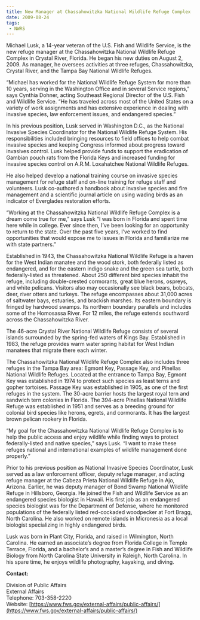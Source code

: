 ```yaml
---
title: New Manager at Chassahowitzka National Wildlife Refuge Complex
date: 2009-08-24
tags:
 - NWRS
---
```


Michael Lusk, a 14-year veteran of the U.S. Fish and Wildlife Service, is the new refuge manager at the Chassahowitzka National Wildlife Refuge Complex in Crystal River, Florida. He began his new duties on August 2, 2009\. As manager, he oversees activities at three refuges, Chassahowitzka, Crystal River, and the Tampa Bay National Wildlife Refuges.

“Michael has worked for the National Wildlife Refuge System for more than 10 years, serving in the Washington Office and in several Service regions,” says Cynthia Dohner, acting Southeast Regional Director of the U.S. Fish and Wildlife Service. “He has traveled across most of the United States on a variety of work assignments and has extensive experience in dealing with invasive species, law enforcement issues, and endangered species.”

In his previous position, Lusk served in Washington D.C., as the National Invasive Species Coordinator for the National Wildlife Refuge System. His responsibilities included bringing resources to field offices to help combat invasive species and keeping Congress informed about progress toward invasives control. Lusk helped provide funds to support the eradication of Gambian pouch rats from the Florida Keys and increased funding for invasive species control on A.R.M. Loxahatchee National Wildlife Refuges.

He also helped develop a national training course on invasive species management for refuge staff and on-line training for refuge staff and volunteers. Lusk co-authored a handbook about invasive species and fire management and a scientific journal article on using wading birds as an indicator of Everglades restoration efforts.

“Working at the Chassahowitzka National Wildlife Refuge Complex is a dream come true for me,” says Lusk “I was born in Florida and spent time here while in college. Ever since then, I’ve been looking for an opportunity to return to the state. Over the past five years, I’ve worked to find opportunities that would expose me to issues in Florida and familiarize me with state partners.”

Established in 1943, the Chassahowitzka National Wildlife Refuge is a haven for the West Indian manatee and the wood stork, both federally listed as endangered, and for the eastern indigo snake and the green sea turtle, both federally-listed as threatened. About 250 different bird species inhabit the refuge, including double-crested cormorants, great blue herons, ospreys, and white pelicans. Visitors also may occasionally see black bears, bobcats, deer, river otters and turkeys. The refuge encompasses about 31,000 acres of saltwater bays, estuaries, and brackish marshes. Its eastern boundary is fringed by hardwood swamps. Its northern boundary parallels and includes some of the Homosassa River. For 12 miles, the refuge extends southward across the Chassahowitzka River.

The 46-acre Crystal River National Wildlife Refuge consists of several islands surrounded by the spring-fed waters of Kings Bay. Established in 1983, the refuge provides warm water spring habitat for West Indian manatees that migrate there each winter.

The Chassahowitzka National Wildlife Refuge Complex also includes three refuges in the Tampa Bay area: Egmont Key, Passage Key, and Pinellas National Wildlife Refuges. Located at the entrance to Tampa Bay, Egmont Key was established in 1974 to protect such species as least terns and gopher tortoises. Passage Key was established in 1905, as one of the first refuges in the system. The 30-acre barrier hosts the largest royal tern and sandwich tern colonies in Florida. The 394-acre Pinellas National Wildlife Refuge was established in 1951 and serves as a breeding ground for colonial bird species like herons, egrets, and cormorants. It has the largest brown pelican rookery in Florida.

“My goal for the Chassahowitzka National Wildlife Refuge Complex is to help the public access and enjoy wildlife while finding ways to protect federally-listed and native species,” says Lusk. “I want to make these refuges national and international examples of wildlife management done properly.”

Prior to his previous position as National Invasive Species Coordinator, Lusk served as a law enforcement officer, deputy refuge manager, and acting refuge manager at the Cabeza Prieta National Wildlife Refuge in Ajo, Arizona. Earlier, he was deputy manager of Bond Swamp National Wildlife Refuge in Hillsboro, Georgia. He joined the Fish and Wildlife Service as an endangered species biologist in Hawaii. His first job as an endangered species biologist was for the Department of Defense, where he monitored populations of the federally listed red-cockaded woodpecker at Fort Bragg, North Carolina. He also worked on remote islands in Micronesia as a local biologist specializing in highly endangered birds.

Lusk was born in Plant City, Florida, and raised in Wilmington, North Carolina. He earned an associate’s degree from Florida College in Temple Terrace, Florida, and a bachelor’s and a master’s degree in Fish and Wildlife Biology from North Carolina State University in Raleigh, North Carolina. In his spare time, he enjoys wildlife photography, kayaking, and diving.

**Contact:**

Division of Public Affairs  
External Affairs  
Telephone: 703-358-2220  
Website: [https://www.fws.gov/external-affairs/public-affairs/](https://www.fws.gov/external-affairs/public-affairs/)
